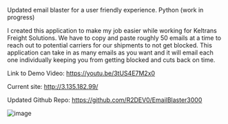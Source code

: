 Updated email blaster for a user friendly experience. Python (work in progress)

I created this application to make my job easier while working for Keltrans Freight Solutions. We have to copy and paste roughly 50 emails at a time to reach out to potential carriers for our shipments to not get blocked. This application can take in as many emails as you want and it will email each one individually keeping you from getting blocked and cuts back on time.

Link to Demo Video: https://youtu.be/3tUS4E7M2x0

Current site: http://3.135.182.99/

Updated Github Repo: https://github.com/R2DEV0/EmailBlaster3000

![image](https://user-images.githubusercontent.com/60448259/104136420-ce5fc400-534a-11eb-80be-be66228cef28.png)
